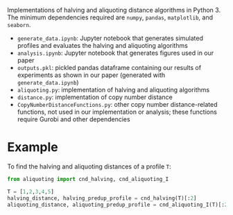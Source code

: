 Implementations of halving and aliquoting distance algorithms in Python 3. The minimum dependencies required are `numpy`, `pandas`, `matplotlib`, and `seaborn`.

* `generate_data.ipynb`: Jupyter notebook that generates simulated profiles and evaluates the halving and aliquoting algorithms
* `analysis.ipynb`: Jupyter notebook that generates figures used in our paper
* `outputs.pkl`: pickled pandas dataframe containing our results of experiments as shown in our paper (generated with `generate_data.ipynb`)
* `aliquoting.py`: implementation of halving and aliquoting algorithms
* `distance.py`: implementation of copy number distance
* `CopyNumberDistanceFunctions.py`: other copy number distance-related functions, not used in our implementation or analysis; these functions require Gurobi and other dependencies

# Example
To find the halving and aliquoting distances of a profile `T`:
``` python
from aliquoting import cnd_halving, cnd_aliquoting_I

T = [1,2,3,4,5]
halving_distance, halving_predup_profile = cnd_halving(T)[:2]
aliquoting_distance, aliquoting_predup_profile = cnd_aliquoting_I(T)[:2]
```
